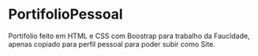 # PortifolioPessoal
Portifolio feito em HTML e CSS com Boostrap para trabalho da Faucldade, apenas copiado para perfil pessoal para poder subir como Site.
